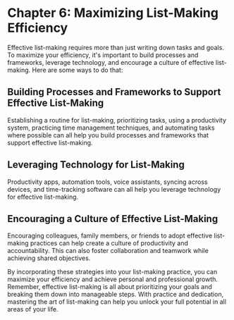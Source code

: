 Chapter 6: Maximizing List-Making Efficiency
============================================

Effective list-making requires more than just writing down tasks and goals. To maximize your efficiency, it's important to build processes and frameworks, leverage technology, and encourage a culture of effective list-making. Here are some ways to do that:

Building Processes and Frameworks to Support Effective List-Making
------------------------------------------------------------------

Establishing a routine for list-making, prioritizing tasks, using a productivity system, practicing time management techniques, and automating tasks where possible can all help you build processes and frameworks that support effective list-making.

Leveraging Technology for List-Making
-------------------------------------

Productivity apps, automation tools, voice assistants, syncing across devices, and time-tracking software can all help you leverage technology for effective list-making.

Encouraging a Culture of Effective List-Making
----------------------------------------------

Encouraging colleagues, family members, or friends to adopt effective list-making practices can help create a culture of productivity and accountability. This can also foster collaboration and teamwork while achieving shared objectives.

By incorporating these strategies into your list-making practice, you can maximize your efficiency and achieve personal and professional growth. Remember, effective list-making is all about prioritizing your goals and breaking them down into manageable steps. With practice and dedication, mastering the art of list-making can help you unlock your full potential in all areas of your life.


